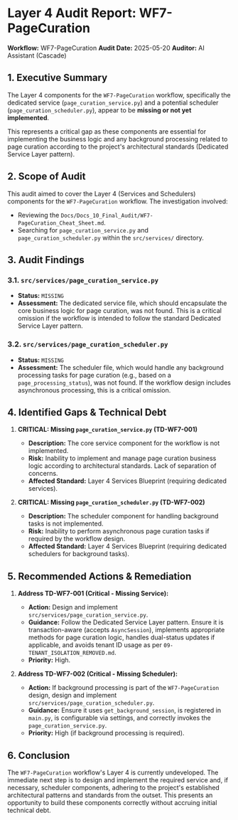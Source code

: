 # Layer 4 Audit Report: WF7-PageCuration

**Workflow:** WF7-PageCuration
**Audit Date:** 2025-05-20
**Auditor:** AI Assistant (Cascade)

## 1. Executive Summary

The Layer 4 components for the `WF7-PageCuration` workflow, specifically the dedicated service (`page_curation_service.py`) and a potential scheduler (`page_curation_scheduler.py`), appear to be **missing or not yet implemented**.

This represents a critical gap as these components are essential for implementing the business logic and any background processing related to page curation according to the project's architectural standards (Dedicated Service Layer pattern).

## 2. Scope of Audit

This audit aimed to cover the Layer 4 (Services and Schedulers) components for the `WF7-PageCuration` workflow. The investigation involved:

- Reviewing the `Docs/Docs_10_Final_Audit/WF7-PageCuration_Cheat_Sheet.md`.
- Searching for `page_curation_service.py` and `page_curation_scheduler.py` within the `src/services/` directory.

## 3. Audit Findings

### 3.1. `src/services/page_curation_service.py`

- **Status:** `MISSING`
- **Assessment:** The dedicated service file, which should encapsulate the core business logic for page curation, was not found. This is a critical omission if the workflow is intended to follow the standard Dedicated Service Layer pattern.

### 3.2. `src/services/page_curation_scheduler.py`

- **Status:** `MISSING`
- **Assessment:** The scheduler file, which would handle any background processing tasks for page curation (e.g., based on a `page_processing_status`), was not found. If the workflow design includes asynchronous processing, this is a critical omission.

## 4. Identified Gaps & Technical Debt

1.  **CRITICAL: Missing `page_curation_service.py` (TD-WF7-001)**
    - **Description:** The core service component for the workflow is not implemented.
    - **Risk:** Inability to implement and manage page curation business logic according to architectural standards. Lack of separation of concerns.
    - **Affected Standard:** Layer 4 Services Blueprint (requiring dedicated services).

2.  **CRITICAL: Missing `page_curation_scheduler.py` (TD-WF7-002)**
    - **Description:** The scheduler component for handling background tasks is not implemented.
    - **Risk:** Inability to perform asynchronous page curation tasks if required by the workflow design.
    - **Affected Standard:** Layer 4 Services Blueprint (requiring dedicated schedulers for background tasks).

## 5. Recommended Actions & Remediation

1.  **Address TD-WF7-001 (Critical - Missing Service):**
    - **Action:** Design and implement `src/services/page_curation_service.py`.
    - **Guidance:** Follow the Dedicated Service Layer pattern. Ensure it is transaction-aware (accepts `AsyncSession`), implements appropriate methods for page curation logic, handles dual-status updates if applicable, and avoids tenant ID usage as per `09-TENANT_ISOLATION_REMOVED.md`.
    - **Priority:** High.

2.  **Address TD-WF7-002 (Critical - Missing Scheduler):**
    - **Action:** If background processing is part of the `WF7-PageCuration` design, design and implement `src/services/page_curation_scheduler.py`.
    - **Guidance:** Ensure it uses `get_background_session`, is registered in `main.py`, is configurable via settings, and correctly invokes the `page_curation_service.py`.
    - **Priority:** High (if background processing is required).

## 6. Conclusion

The `WF7-PageCuration` workflow's Layer 4 is currently undeveloped. The immediate next step is to design and implement the required service and, if necessary, scheduler components, adhering to the project's established architectural patterns and standards from the outset. This presents an opportunity to build these components correctly without accruing initial technical debt.

